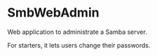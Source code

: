 # SmbWebAdmin
Web application to administrate a Samba server.

For starters, it lets users change their passwords.
